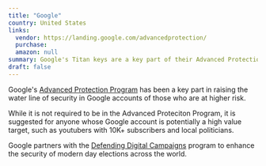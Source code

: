 ```yaml
---
title: "Google"
country: United States
links:
  vendor: https://landing.google.com/advancedprotection/
  purchase: 
  amazon: null
summary: Google's Titan keys are a key part of their Advanced Protection program
draft: false
---
```


Google's [Advanced Protection Program](https://landing.google.com/advancedprotection/) has been a key part in
raising the water line of security in Google accounts of those who are at higher risk. 

While it is not required to be in the Advanced Proteciton Program, it is suggested for anyone whose Google account
is potentially a high value target, such as youtubers with 10K+ subscribers and local politicians.

Google partners with the [Defending Digital Campaigns](https://www.defendcampaigns.org/partners) program to enhance the security of modern day elections across the world.